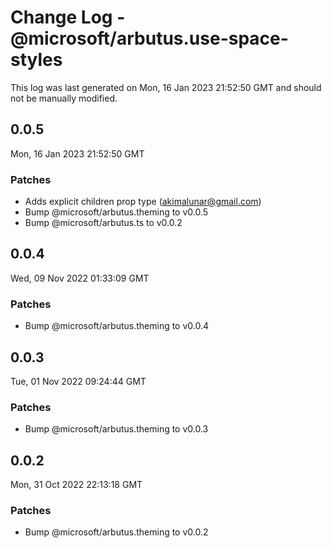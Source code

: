 # Change Log - @microsoft/arbutus.use-space-styles

This log was last generated on Mon, 16 Jan 2023 21:52:50 GMT and should not be manually modified.

<!-- Start content -->

## 0.0.5

Mon, 16 Jan 2023 21:52:50 GMT

### Patches

- Adds explicit children prop type (akimalunar@gmail.com)
- Bump @microsoft/arbutus.theming to v0.0.5
- Bump @microsoft/arbutus.ts to v0.0.2

## 0.0.4

Wed, 09 Nov 2022 01:33:09 GMT

### Patches

- Bump @microsoft/arbutus.theming to v0.0.4

## 0.0.3

Tue, 01 Nov 2022 09:24:44 GMT

### Patches

- Bump @microsoft/arbutus.theming to v0.0.3

## 0.0.2

Mon, 31 Oct 2022 22:13:18 GMT

### Patches

- Bump @microsoft/arbutus.theming to v0.0.2
